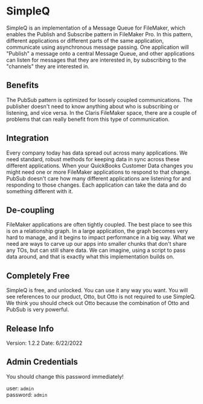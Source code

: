 # SimpleQ 

SimpleQ is an implementation of a Message Queue for FileMaker, which enables the Publish and Subscribe pattern in FileMaker Pro. In this pattern, different applications or different parts of the same application, communicate using asynchronous message passing. One application will "Publish" a message onto a central Message Queue, and other applications can listen for messages that they are interested in, by subscribing to the "channels" they are interested in.  

## Benefits

The PubSub pattern is optimized for loosely coupled communications. The publisher doesn't need to know anything about who is subscribing or listening, and vice versa. In the Claris FileMaker space, there are a couple of problems that can really benefit from this type of communication.

## Integration

Every company today has data spread out across many applications. We need standard, robust methods for keeping data in sync across these different applications. When your QuickBooks Customer Data changes you might need one or more FileMaker applications to respond to that change. PubSub doesn't care how many different applications are listening for and responding to those changes. Each application can take the data and do something different with it.

## De-coupling

FileMaker applications are often tightly coupled. The best place to see this is on a relationship graph. In a large application, the graph becomes very hard to manage, and it begins to impact performance in a big way. What we need are ways to carve up our apps into smaller chunks that don't share any TOs, but can still share data. We can imagine, using a script to pass data around, and that is exactly what this implementation builds on.

## Completely Free

SimpleQ is free, and unlocked. You can use it any way you want. You will see references to our product, Otto, but Otto is not required to use SimpleQ. We think you should check out Otto because the combination of Otto and PubSub is very powerful.

## Release Info

Version: 1.2.2
Date: 6/22/2022

## Admin Credentials 

You should change this password immediately!

user: `admin`  
password: `admin`
